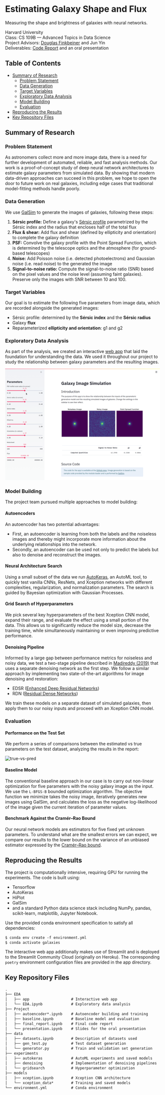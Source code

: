 # Estimating Galaxy Shape and Flux
Measuring the shape and brightness of galaxies with neural networks.

Harvard University<br>Class: CS 109B — Advanced Topics in Data Science<br>Project Advisors: [Douglas Finkbeiner](https://scholar.google.com/citations?hl=en&user=boVy0Y0AAAAJ) and Jun Yin<br>Deliverables: [Code Report](https://nbviewer.jupyter.org/github/dvukolov/measure-galaxies/raw/master/Project/final_report.ipynb) and an oral presentation

Table of Contents
-----------------

* [Summary of Research](#summary-of-research)
   * [Problem Statement](#problem-statement)
   * [Data Generation](#data-generation)
   * [Target Variables](#target-variables)
   * [Exploratory Data Analysis](#exploratory-data-analysis)
   * [Model Building](#model-building)
   * [Evaluation](#evaluation)
* [Reproducing the Results](#reproducing-the-results)
* [Key Repository Files](#key-repository-files)

## Summary of Research

### Problem Statement

As astronomers collect more and more image data, there is a need for further development of automated, reliable, and fast analysis methods. Our work is a proof-of-concept study of deep neural network architectures to estimate galaxy parameters from simulated data. By showing that modern data-driven approaches can succeed in this problem, we hope to open the door to future work on real galaxies, including edge cases that traditional model-fitting methods handle poorly.

### Data Generation

We use [GalSim](https://github.com/GalSim-developers/GalSim) to generate the images of galaxies, following these steps:

1. **Sérsic profile:** Define a galaxy's [Sérsic profile](https://en.wikipedia.org/wiki/Sersic_profile) parametrized by the Sérsic index and the radius that encloses half of the total flux
2. **Flux & shear:** Add flux and shear (defined by ellipticity and orientation) to complete the galaxy definition
3. **PSF:** Convolve the galaxy profile with the Point Spread Function, which is determined by the telescope optics and the atmosphere (for ground-based telescopes)
4. **Noise:** Add Poisson noise (i.e. detected photoelectrons) and Gaussian noise (i.e. read noise) to the generated the image
5. **Signal-to-noise ratio:** Compute the signal-to-noise ratio (SNR) based on the pixel values and the noise level (assuming faint galaxies). Preserve only the images with SNR between 10 and 100.
### Target Variables

Our goal is to estimate the following five parameters from image data, which are recorded alongside the generated images:

- Sérsic profile: determined by the **Sérsic index** and the **Sérsic radius**
- Galaxy **flux**
- Reparameterized **ellipticity and orientation**: g1 and g2

### Exploratory Data Analysis

As part of the analysis, we created an interactive [web app](https://measure-galaxies.streamlit.app/) that laid the foundation for understanding the data. We used it throughout our project to study the relationship between galaxy parameters and the resulting images.

![screencast](Project/graphs/screencast.gif)

### Model Building

The project team pursued multiple approaches to model building:

#### Autoencoders

An autoencoder has two potential advantages:

- First, an autoencoder is learning from both the labels and the noiseless images and thereby might incorporate more information about the underlying relationships into the network.
- Secondly, an autoencoder can be used not only to predict the labels but also to denoise and reconstruct the images.

#### Neural Architecture Search

Using a small subset of the data we run [AutoKeras](https://autokeras.com/), an AutoML tool, to quickly test vanilla CNNs, ResNets, and Xception networks with different complexities, regularization, and normalization parameters. The search is guided by Bayesian optimization with Gaussian Processes.

#### Grid Search of Hyperparameters
We pick several key hyperparameters of the best Xception CNN model, expand their range, and evaluate the effect using a small portion of the data. This allows us to significantly reduce the model size, decrease the training time, while simultaneously maintaining or even improving predictive performance.

#### Denoising Pipeline

Informed by a large gap between performance metrics for noiseless and noisy data, we test a two-stage pipeline described in [Madireddy (2019)](https://arxiv.org/pdf/1911.03867) that uses a separate denoising network as the first step. We follow a similar approach by implementing two state-of-the-art algorithms for image denoising and restoration:

- EDSR ([Enhanced Deep Residual Networks](https://arxiv.org/pdf/1707.02921))
- RDN ([Residual Dense Networks](https://arxiv.org/pdf/1812.10477))

We train these models on a separate dataset of simulated galaxies, then apply them to our noisy inputs and proceed with an Xception CNN model.

### Evaluation

#### Performance on the Test Set

We perform a series of comparisons between the estimated vs true parameters on the test dataset, analyzing the results in the report:

![true-vs-pred](https://user-images.githubusercontent.com/949884/128574993-5c958034-090c-4e06-8049-228cbbd9198b.png)

#### Baseline Model

The conventional baseline approach in our case is to carry out non-linear optimization for five parameters with the noisy galaxy image as the input. We use the `L-BFGS-B` bounded optimization algorithm. The objective function we minimize takes the noisy image, iteratively generates new images using GalSim, and calculates the loss as the negative log-likelihood of the image given the current iteration of parameter values.

#### Benchmark Against the Cramér–Rao Bound

Our neural network models are estimators for five fixed yet unknown parameters. To understand what are the smallest errors we can expect, we compare our results to the lower bound on the variance of an unbiased estimator expressed by the [Cramér–Rao bound](https://en.wikipedia.org/wiki/Cram%C3%A9r%E2%80%93Rao_bound).

## Reproducing the Results

The project is computationally intensive, requiring GPU for running the experiments. The code is built using:

- Tensorflow
- AutoKeras
- HiPlot
- GalSim
- and a standard Python data science stack including NumPy, pandas, scikit-learn, matplotlib, Jupyter Notebook.

Use the provided conda environment specification to satisfy all dependencies:

```
$ conda env create -f environment.yml
$ conda activate galaxies
```

The interactive web app additionally makes use of Streamlit and is deployed to the Streamlit Community Cloud (originally on Heroku). The corresponding `poetry` environment configuration files are provided in the app directory.

## Key Repository Files

```
.
├── EDA
│   ├── app                   # Interactive web app
│   └── EDA.ipynb             # Exploratory data analysis
├── Project
│   ├── autoencoder*.ipynb    # Autoencoder building and training
│   ├── baseline.ipynb        # Baseline model and evaluation
│   ├── final_report.ipynb    # Final code report
│   └── presentation.ipynb    # Slides for the oral presentation
├── data
│   ├── datasets.ipynb        # Description of datasets used
│   ├── gen_test.py           # Test dataset generation
│   └── generator.py          # Train and validation set generation
├── experiments
│   ├── autokeras             # AutoML experiments and saved models
│   ├── denoising             # Implementation of denoising pipelines
│   └── gridsearch            # Hyperparameter optimization
├── models
│   ├── xception.ipynb        # Xception CNN architecture
│   └── xception_data*        # Training and saved models
└── environment.yml           # Conda environment
```

